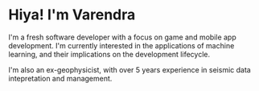 # Hiya! I'm Varendra

I'm a fresh software developer with a focus on game and mobile app development. I'm currently interested in the applications of machine learning, and their implications on the development lifecycle.

I'm also an ex-geophysicist, with over 5 years experience in seismic data intepretation and management.
